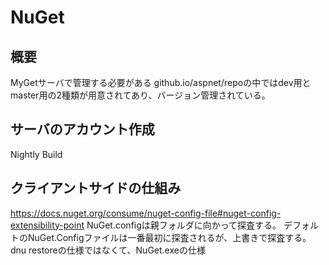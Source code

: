 # NuGet

## 概要

MyGetサーバで管理する必要がある
github.io/aspnet/repoの中ではdev用とmaster用の2種類が用意されてあり、バージョン管理されている。

## サーバのアカウント作成

Nightly Build

## クライアントサイドの仕組み
https://docs.nuget.org/consume/nuget-config-file#nuget-config-extensibility-point
NuGet.configは親フォルダに向かって探査する。
デフォルトのNuGet.Configファイルは一番最初に探査されるが、上書きで探査する。
dnu restoreの仕様ではなくて、NuGet.exeの仕様
